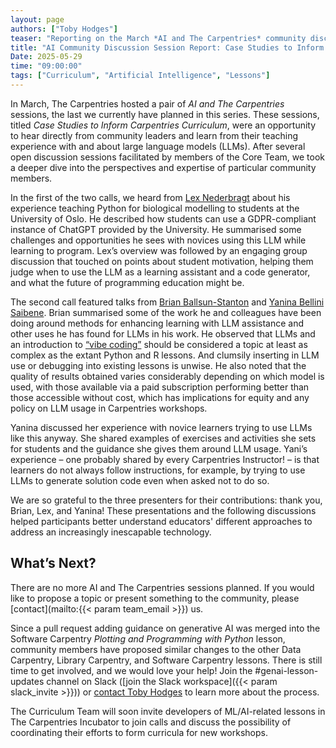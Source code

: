 ```yaml
---  
layout: page  
authors: ["Toby Hodges"]  
teaser: "Reporting on the March *AI and The Carpentries* community discussion sessions"  
title: "AI Community Discussion Session Report: Case Studies to Inform Curriculum"  
Date: 2025-05-29  
time: "09:00:00"  
tags: ["Curriculum", "Artificial Intelligence", "Lessons"]  
---
```


In March, The Carpentries hosted a pair of *AI and The Carpentries* sessions, the last we currently have planned in this series. These sessions, titled *Case Studies to Inform Carpentries Curriculum*, were an opportunity to hear directly from community leaders and learn from their teaching experience with and about large language models (LLMs). After several open discussion sessions facilitated by members of the Core Team, we took a deeper dive into the perspectives and expertise of particular community members.

In the first of the two calls, we heard from [Lex Nederbragt](https://lexnederbragt.com/about) about his experience teaching Python for biological modelling to students at the University of Oslo. He described how students can use a GDPR-compliant instance of ChatGPT provided by the University. He summarised some challenges and opportunities he sees with novices using this LLM while learning to program. Lex’s overview was followed by an engaging group discussion that touched on points about student motivation, helping them judge when to use the LLM as a learning assistant and a code generator, and what the future of programming education might be.


The second call featured talks from [Brian Ballsun-Stanton](https://faims.edu.au/team/#dr-brian-ballsun-stanton) and [Yanina Bellini Saibene](https://yabellini.netlify.app/). Brian summarised some of the work he and colleagues have been doing around methods for enhancing learning with LLM assistance and other uses he has found for LLMs in his work. He observed that LLMs and an introduction to [“vibe coding”](https://en.wikipedia.org/wiki/Vibe_coding) should be considered a topic at least as complex as the extant Python and R lessons. And clumsily inserting in LLM use or debugging into existing lessons is unwise. He also noted that the quality of results obtained varies considerably depending on which model is used, with those available via a paid subscription performing better than those accessible without cost, which has implications for equity and any policy on LLM usage in Carpentries workshops. 


Yanina discussed her experience with novice learners trying to use LLMs like this anyway. She shared examples of exercises and activities she sets for students and the guidance she gives them around LLM usage. Yani’s experience – one probably shared by every Carpentries Instructor! – is that learners do not always follow instructions, for example, by trying to use LLMs to generate solution code even when asked not to do so. 

We are so grateful to the three presenters for their contributions: thank you, Brian, Lex, and Yanina! These presentations and the following discussions helped participants better understand educators' different approaches to address an increasingly inescapable technology.

## What’s Next?

There are no more AI and The Carpentries sessions planned. If you would like to propose a topic or present something to the community, please [contact](mailto:{{< param team_email >}}) us.

Since a pull request adding guidance on generative AI was merged into the Software Carpentry *Plotting and Programming with Python* lesson, community members have proposed similar changes to the other Data Carpentry, Library Carpentry, and Software Carpentry lessons. There is still time to get involved, and we would love your help! Join the #genai-lesson-updates channel on Slack ([join the Slack workspace]({{< param slack_invite >}})) or [contact Toby Hodges](mailto:tobyhodges@carpentries.org) to learn more about the process.

The Curriculum Team will soon invite developers of ML/AI-related lessons in The Carpentries Incubator to join calls and discuss the possibility of coordinating their efforts to form curricula for new workshops.
